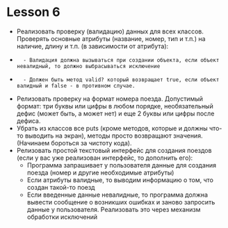 # Lesson 6

* Реализовать проверку (валидацию) данных для всех классов. Проверять основные атрибуты (название, номер, тип и т.п.) на наличие, длину и т.п. (в зависимости от атрибута):
*       - Валидация должна вызываться при создании объекта, если объект невалидный, то должно выбрасываться исключение
*       - Должен быть метод valid? который возвращает true, если объект валидный и false - в противном случае.
* Релизовать проверку на формат номера поезда. Допустимый формат: три буквы или цифры в любом порядке, необязательный дефис (может быть, а может нет) и еще 2 буквы или цифры после дефиса.
* Убрать из классов все puts (кроме методов, которые и должны что-то выводить на экран), методы просто возвращают значения. (Начинаем бороться за чистоту кода).
* Релизовать простой текстовый интерфейс для создания поездов (если у вас уже реализован интерфейс, то дополнить его):
    - Программа запрашивает у пользователя данные для создания поезда (номер и другие необходимые атрибуты)
    - Если атрибуты валидные, то выводим информацию о том, что создан такой-то поезд
     - Если введенные данные невалидные, то программа должна вывести сообщение о возникших ошибках и заново запросить данные у пользователя. Реализовать это через механизм обработки исключений